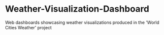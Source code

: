 # Weather-Visualization-Dashboard
Web dashboards showcasing weather visualizations produced in the 'World Cities Weather' project
